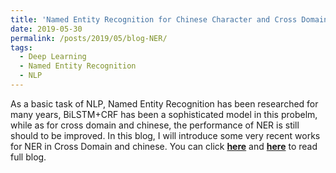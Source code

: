 ```yaml
---
title: 'Named Entity Recognition for Chinese Character and Cross Domain'
date: 2019-05-30
permalink: /posts/2019/05/blog-NER/
tags:
  - Deep Learning
  - Named Entity Recognition
  - NLP
---
```


As a basic task of NLP, Named Entity Recognition has been researched for many years, BiLSTM+CRF has been a sophisticated model in this probelm, while as for cross domain and chinese, the performance of NER is still should to be improved. In this blog, I will introduce some very recent works for NER in Cross Domain and chinese. You can click [**here**](https://zhuanlan.zhihu.com/p/67458346) and [**here**](https://pridelee.github.io/files/blog/NER.pdf) to read full blog.
